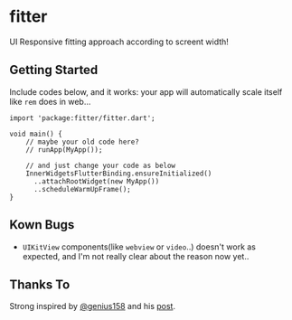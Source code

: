 # fitter

UI Responsive fitting approach according to screent width!

## Getting Started

Include codes below, and it works:
your app will automatically scale itself like `rem` does in web...

```
import 'package:fitter/fitter.dart';

void main() {
    // maybe your old code here?
    // runApp(MyApp());

    // and just change your code as below
    InnerWidgetsFlutterBinding.ensureInitialized()
      ..attachRootWidget(new MyApp())
      ..scheduleWarmUpFrame();
}
```

## Kown Bugs

* `UIKitView` components(like `webview` or `video`..) doesn't work as expected, and I'm not really clear about the reason now yet..

## Thanks To

Strong inspired by [@genius158](https://github.com/genius158/FlutterTest/blob/master/lib/main.dart) and his [post](https://juejin.im/post/5cb49e306fb9a068a3729b41).
